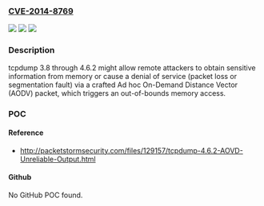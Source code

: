 ### [CVE-2014-8769](https://cve.mitre.org/cgi-bin/cvename.cgi?name=CVE-2014-8769)
![](https://img.shields.io/static/v1?label=Product&message=n%2Fa&color=blue)
![](https://img.shields.io/static/v1?label=Version&message=n%2Fa&color=blue)
![](https://img.shields.io/static/v1?label=Vulnerability&message=n%2Fa&color=brighgreen)

### Description

tcpdump 3.8 through 4.6.2 might allow remote attackers to obtain sensitive information from memory or cause a denial of service (packet loss or segmentation fault) via a crafted Ad hoc On-Demand Distance Vector (AODV) packet, which triggers an out-of-bounds memory access.

### POC

#### Reference
- http://packetstormsecurity.com/files/129157/tcpdump-4.6.2-AOVD-Unreliable-Output.html

#### Github
No GitHub POC found.

